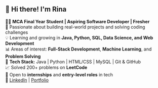 ## 👋 Hi there! I'm Rina

👩‍💻 **MCA Final Year Student | Aspiring Software Developer | Fresher**  
🚀 Passionate about building real-world projects and solving coding challenges  
💡 Learning and growing in **Java, Python, SQL, Data Science, and Web Development**  
📊 Areas of interest: **Full-Stack Development**, **Machine Learning**, and **Problem Solving**  
🔧 **Tech Stack:** Java | Python | HTML/CSS | MySQL | Git & GitHub  
📈 Solved 200+ problems on **LeetCode**  
🌱 Open to **internships** and **entry-level roles** in tech  
🔗 [LinkedIn](https://www.linkedin.com/in/rina-508462249/) | [Portfolio]((https://rina-v09.github.io/MYPORTFOLIO/))

